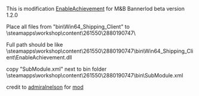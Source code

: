This is modification [EnableAchievement](https://github.com/admiralnelson/EnableAchievement) for M&B Bannerlod beta version 1.2.0 


Place all files from "bin\Win64_Shipping_Client\" to \steamapps\workshop\content\261550\2880190747\

Full path should be like \steamapps\workshop\content\261550\2880190747\bin\Win64_Shipping_Client\EnableAchievement.dll

copy "SubModule.xml" next to bin folder \steamapps\workshop\content\261550\2880190747\bin\SubModule.xml

credit to [admiralnelson](https://github.com/admiralnelson) for [mod](https://github.com/admiralnelson/EnableAchievement)
